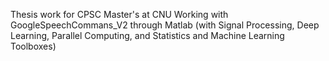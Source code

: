 Thesis work for CPSC Master's at CNU
Working with GoogleSpeechCommans_V2 through Matlab (with Signal Processing, Deep Learning, Parallel Computing, and Statistics and Machine Learning Toolboxes) 
